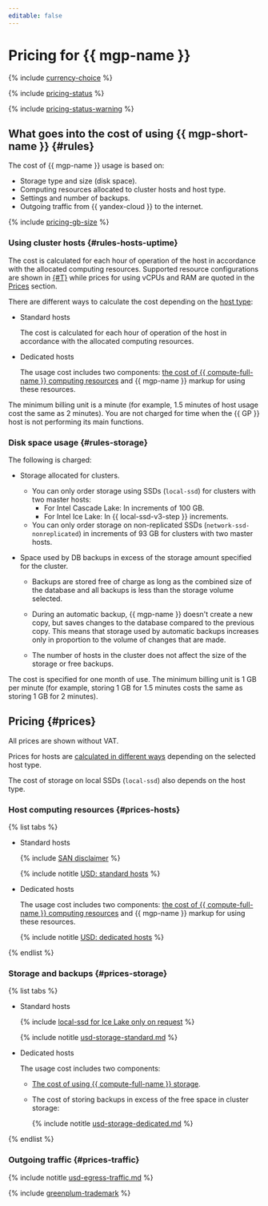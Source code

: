 ```yaml
---
editable: false
---
```


# Pricing for {{ mgp-name }}

{% include [currency-choice](../../_includes/pricing/currency-choice.md) %}

{% include [pricing-status](../../_includes/mdb/pricing-status.md) %}

{% include [pricing-status-warning](../../_includes/mdb/pricing-status-warning.md) %}

## What goes into the cost of using {{ mgp-short-name }} {#rules}

The cost of {{ mgp-name }} usage is based on:

* Storage type and size (disk space).
* Computing resources allocated to cluster hosts and host type.
* Settings and number of backups.
* Outgoing traffic from {{ yandex-cloud }} to the internet.

{% include [pricing-gb-size](../../_includes/pricing-gb-size.md) %}

### Using cluster hosts {#rules-hosts-uptime}

The cost is calculated for each hour of operation of the host in accordance with the allocated computing resources. Supported resource configurations are shown in [{#T}](../concepts/instance-types.md) while prices for using vCPUs and RAM are quoted in the [Prices](#prices) section.

There are different ways to calculate the cost depending on the [host type](../concepts/):

* Standard hosts

   The cost is calculated for each hour of operation of the host in accordance with the allocated computing resources.

* Dedicated hosts

   The usage cost includes two components: [the cost of {{ compute-full-name }} computing resources](../../compute/pricing.md#prices) and {{ mgp-name }} markup for using these resources.

The minimum billing unit is a minute (for example, 1.5 minutes of host usage cost the same as 2 minutes). You are not charged for time when the {{ GP }} host is not performing its main functions.

### Disk space usage {#rules-storage}

The following is charged:

* Storage allocated for clusters.

   * You can only order storage using SSDs (`local-ssd`) for clusters with two master hosts:
      * For Intel Cascade Lake: In increments of 100 GB.
      * For Intel Ice Lake: In {{ local-ssd-v3-step }} increments.
   * You can only order storage on non-replicated SSDs (`network-ssd-nonreplicated`) in increments of 93 GB for clusters with two master hosts.

* Space used by DB backups in excess of the storage amount specified for the cluster.

   * Backups are stored free of charge as long as the combined size of the database and all backups is less than the storage volume selected.

   * During an automatic backup, {{ mgp-name }} doesn't create a new copy, but saves changes to the database compared to the previous copy. This means that storage used by automatic backups increases only in proportion to the volume of changes that are made.

   * The number of hosts in the cluster does not affect the size of the storage or free backups.

The cost is specified for one month of use. The minimum billing unit is 1 GB per minute (for example, storing 1 GB for 1.5 minutes costs the same as storing 1 GB for 2 minutes).


## Pricing {#prices}


All prices are shown without VAT.

Prices for hosts are [calculated in different ways](#rules-hosts-uptime) depending on the selected host type.

The cost of storage on local SSDs (`local-ssd`) also depends on the host type.

### Host computing resources {#prices-hosts}

{% list tabs %}

- Standard hosts

   {% include [SAN disclaimer](../../_includes/mdb/mgp/san-pricing-disclaimer.md) %}

   {% include notitle [USD: standard hosts](../../_pricing/managed-greenplum/usd-hosts-standard.md) %}

- Dedicated hosts

   The usage cost includes two components: [the cost of {{ compute-full-name }} computing resources](../../compute/pricing.md#prices) and {{ mgp-name }} markup for using these resources.

   {% include notitle [USD: dedicated hosts](../../_pricing/managed-greenplum/usd-hosts-dedicated.md) %}

{% endlist %}

### Storage and backups {#prices-storage}

{% list tabs %}

- Standard hosts

   {% include [local-ssd for Ice Lake only on request](../../_includes/ice-lake-local-ssd-note.md) %}

   {% include notitle [usd-storage-standard.md](../../_pricing/managed-greenplum/usd-storage-standard.md) %}

- Dedicated hosts

   The usage cost includes two components:
   * [The cost of using {{ compute-full-name }} storage](../../compute/pricing.md#prices-dedicated-host).
   * The cost of storing backups in excess of the free space in cluster storage:

      {% include notitle [usd-storage-dedicated.md](../../_pricing/managed-greenplum/usd-storage-dedicated.md) %}

{% endlist %}

### Outgoing traffic {#prices-traffic}

{% include notitle [usd-egress-traffic.md](../../_pricing/usd-egress-traffic.md) %}

{% include [greenplum-trademark](../../_includes/mdb/mgp/trademark.md) %}
